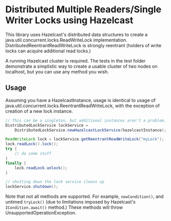 
# Distributed Multiple Readers/Single Writer Locks using Hazelcast

This library uses Hazelcast's distributed data structures to create a java.util.concurrent.locks.ReadWriteLock
implementation. DistributedReentrantReadWriteLock is strongly reentrant (holders of write locks can acquire additional
read locks.)


A running Hazelcast cluster is required. The tests in the test folder demonstrate a simplistic way to
create a usable cluster of two nodes on localhost, but you can use any method you wish.

## Usage

Assuming you have a HazelcastInstance, usage is identical to usage of java.util.concurrent.locks.ReentrantReadWriteLock,
with the exception of creation of a new lock instance.

```java
// This can be a singleton, but additional instances aren't a problem.
DistributedLockService lockService =
    DistributedLockService.newHazelcastLockService(hazelcastInstance);

ReadWriteLock lock = lockService.getReentrantReadWriteLock("myLock");
lock.readLock().lock();
try {
    // do some stuff
}
finally {
    lock.readLock.unlock();
}

// shutting down the lock service cleans up
lockService.shutdown();
```

Note that not all methods are supported. For example, `newCondition()`, and untimed `tryLock()`
(due to limitations imposed by Hazelcast's `ICondition.await()` method.) These methods will throw
UnsupportedOperationException.